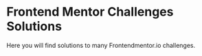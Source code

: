 # Frontend Mentor Challenges Solutions
Here you will find solutions to many Frontendmentor.io challenges.
